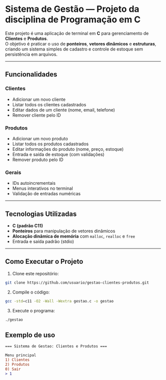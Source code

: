 # Sistema de Gestão — Projeto da disciplina de Programação em C

Este projeto é uma aplicação de terminal em **C** para gerenciamento de **Clientes** e **Produtos**.  
O objetivo é praticar o uso de **ponteiros**, **vetores dinâmicos** e **estruturas**, criando um sistema simples de cadastro e controle de estoque sem persistência em arquivos.

---

## Funcionalidades

### Clientes
- Adicionar um novo cliente  
- Listar todos os clientes cadastrados  
- Editar dados de um cliente (nome, email, telefone)  
- Remover cliente pelo ID  

### Produtos
- Adicionar um novo produto  
- Listar todos os produtos cadastrados  
- Editar informações do produto (nome, preço, estoque)  
- Entrada e saída de estoque (com validações)  
- Remover produto pelo ID  

### Gerais
- IDs autoincrementais  
- Menus interativos no terminal  
- Validação de entradas numéricas  

---

## Tecnologias Utilizadas

- **C (padrão C11)**  
- **Ponteiros** para manipulação de vetores dinâmicos  
- **Alocação dinâmica de memória** com `malloc`, `realloc` e `free`  
- Entrada e saída padrão (stdio)  

---

## Como Executar o Projeto

1. Clone este repositório:

```bash
git clone https://github.com/usuario/gestao-clientes-produtos.git
```
2. Compile o código:
```bash
gcc -std=c11 -O2 -Wall -Wextra gestao.c -o gestao
```
3. Execute o programa:
```bash
./gestao
```

## Exemplo de uso
```diff
=== Sistema de Gestao: Clientes e Produtos ===

Menu principal
1) Clientes
2) Produtos
0) Sair
> 1
```
